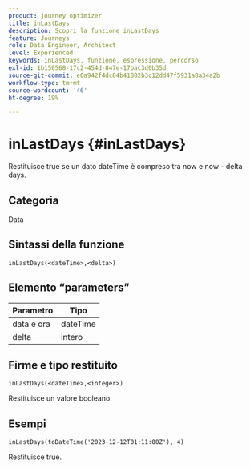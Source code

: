 ```yaml
---
product: journey optimizer
title: inLastDays
description: Scopri la funzione inLastDays
feature: Journeys
role: Data Engineer, Architect
level: Experienced
keywords: inLastDays, funzione, espressione, percorso
exl-id: 1b150568-17c2-454d-847e-17bac3d0b35d
source-git-commit: e0a942f4dc84b41882b3c12dd47f5931a8a34a2b
workflow-type: tm+mt
source-wordcount: '46'
ht-degree: 19%

---
```


# inLastDays {#inLastDays}

Restituisce true se un dato dateTime è compreso tra now e now - delta days.

## Categoria

Data

## Sintassi della funzione

`inLastDays(<dateTime>,<delta>)`

## Elemento “parameters”

| Parametro | Tipo |
|-----------|------------------|
| data e ora | dateTime |
| delta | intero |

## Firme e tipo restituito

`inLastDays(<dateTime>,<integer>)`

Restituisce un valore booleano.

## Esempi

`inLastDays(toDateTime('2023-12-12T01:11:00Z'), 4)`

Restituisce true.
